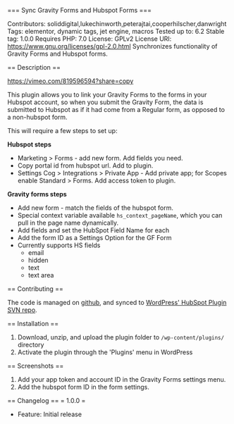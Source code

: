 === Sync Gravity Forms and Hubspot Forms ===

Contributors: soliddigital,lukechinworth,peterajtai,cooperhilscher,danwright 
Tags: elementor, dynamic tags, jet engine, macros 
Tested up to: 6.2 
Stable tag: 1.0.0 
Requires PHP: 7.0 
License: GPLv2
License URI: https://www.gnu.org/licenses/gpl-2.0.html
Synchronizes functionality of Gravity Forms and Hubspot forms.


== Description ==

https://vimeo.com/819596594?share=copy

This plugin allows you to link your Gravity Forms to the forms in your Hubspot account, so when you submit the Gravity Form, the data is submitted to Hubspot as if it had come from a Regular form, as opposed to a non-hubspot form.

This will require a few steps to set up:

**Hubspot steps**
- Marketing > Forms - add new form. Add fields you need.
- Copy portal id from hubspot url. Add to plugin.
- Settings Cog > Integrations > Private App - Add private app; for Scopes enable Standard > Forms. Add access token to plugin.

**Gravity forms steps**
- Add new form - match the fields of the hubspot form.
- Special context variable available `hs_context_pageName`, which you can pull in the page name dynamically.
- Add fields and set the HubSpot Field Name for each
- Add the form ID as a Settings Option for the GF Form
- Currently supports HS fields
  - email
  - hidden
  - text
  - text area

== Contributing ==

The code is managed on [github](https://github.com/SolidDigital/hubspot-plugin), and synced to [WordPress' HubSpot Plugin SVN repo](https://plugins.trac.wordpress.org/browser/hubspot-plugin/).

== Installation ==
1. Download, unzip, and upload the plugin folder to `/wp-content/plugins/` directory
2. Activate the plugin through the 'Plugins' menu in WordPress

== Screenshots ==
1. Add your app token and account ID in the Gravity Forms settings menu.
2. Add the hubspot form ID in the form settings.

== Changelog ==
= 1.0.0 =
- Feature: Initial release
